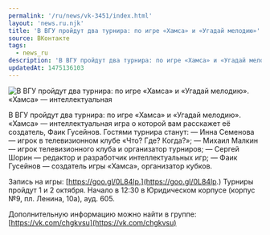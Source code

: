 ```yaml
---
permalink: '/ru/news/vk-3451/index.html'
layout: 'news.ru.njk'
title: 'В ВГУ пройдут два турнира: по игре «Хамса» и «Угадай мелодию»'
source: ВКонтакте
tags:
  - news_ru
description: 'В ВГУ пройдут два турнира: по игре «Хамса» и «Угадай мелодию»'
updatedAt: 1475136103
---
```

![В ВГУ пройдут два турнира: по игре «Хамса» и «Угадай мелодию». «Хамса» — интеллектуальная](https://sun9-44.userapi.com/impf/c836434/v836434195/2f53/TU4fjPPTphU.jpg?size=1280x720&quality=96&sign=2815b03d51d08fbbe8e46a3436105393&c_uniq_tag=YJaGSFDMOYVEEXLLZSbsHr-vlcOyYYnDtelPgVtLnn0&type=album)

В ВГУ пройдут два турнира: по игре «Хамса» и «Угадай мелодию». «Хамса» — интеллектуальная игра о которой вам расскажет её создатель, Фаик Гусейнов. Гостями турнира станут:
— Инна Семенова — игрок в телевизионном клубе «Что? Где? Когда?»;
— Михаил Малкин — игрок телевизионного клуба и организатор турниров;
— Сергей Шорин — редактор и разработчик интеллектуальных игр;
— Фаик Гусейнов — создатель игры «Хамса», организатор кубков.

Запись на игры: [https://goo.gl/0L84lp.](https://goo.gl/0L84lp.)
Турниры пройдут 1 и 2 октября. Начало в 12:30 в Юридическом корпусе (корпус №9, пл. Ленина, 10а), ауд. 605.

Дополнительную информацию можно найти в группе: [https://vk.com/chgkvsu](https://vk.com/chgkvsu)
